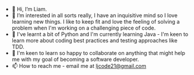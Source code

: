 - 👋 Hi, I’m Liam.
- 👀 I’m interested in all sorts really, I have an inquisitive mind so I love learning new things. I like to keep fit and love the feeling of solving a problem when I'm working on a challenging piece of code.
- 🌱 I've learnt a bit of Python and I'm currently learning Java - I'm keen to learn more about coding best practices and testing approaches like TDD.
- 💞️ I'm keen to learn so happy to collaborate on anything that might help me with my goal of becoming a software developer. 
- 📫 How to reach me - email me at ljcode21@gmail.com

<!---
liamoc89/liamoc89 is a ✨ special ✨ repository because its `README.md` (this file) appears on your GitHub profile.
You can click the Preview link to take a look at your changes.
--->
